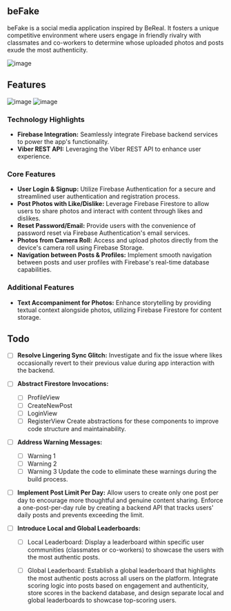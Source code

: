 ## beFake


beFake is a social media application inspired by BeReal. It fosters a unique competitive environment where users engage in friendly rivalry with classmates and co-workers to determine whose uploaded photos and posts exude the most authenticity.

![image](https://github.com/lmu-cmsi2022-spring2023/befake-redux/assets/112435653/9f252793-9d55-45e9-b5df-7f247d6d5e71)  

## Features

![image](https://github.com/lmu-cmsi2022-spring2023/befake-redux/assets/112435653/a83cbe7e-e72e-489e-8380-bbbe5caff9e1)
![image](https://github.com/lmu-cmsi2022-spring2023/befake-redux/assets/112435653/85c9a7d2-1a87-4dc3-b9c4-d4a52efa538c)

### Technology Highlights
- **Firebase Integration:** Seamlessly integrate Firebase backend services to power the app's functionality.
- **Viber REST API:** Leveraging the Viber REST API to enhance user experience.

### Core Features
- **User Login & Signup:** Utilize Firebase Authentication for a secure and streamlined user authentication and registration process.
- **Post Photos with Like/Dislike:** Leverage Firebase Firestore to allow users to share photos and interact with content through likes and dislikes.
- **Reset Password/Email:** Provide users with the convenience of password reset via Firebase Authentication's email services.
- **Photos from Camera Roll:** Access and upload photos directly from the device's camera roll using Firebase Storage.
- **Navigation between Posts & Profiles:** Implement smooth navigation between posts and user profiles with Firebase's real-time database capabilities.

### Additional Features
- **Text Accompaniment for Photos:** Enhance storytelling by providing textual context alongside photos, utilizing Firebase Firestore for content storage.


## Todo

- [ ] **Resolve Lingering Sync Glitch:** Investigate and fix the issue where likes occasionally revert to their previous value during app interaction with the backend.

- [ ] **Abstract Firestore Invocations:**
  - [ ] ProfileView
  - [ ] CreateNewPost
  - [ ] LoginView
  - [ ] RegisterView
  Create abstractions for these components to improve code structure and maintainability.

- [ ] **Address Warning Messages:**
  - [ ] Warning 1
  - [ ] Warning 2
  - [ ] Warning 3
  Update the code to eliminate these warnings during the build process.

- [ ] **Implement Post Limit Per Day:**
  Allow users to create only one post per day to encourage more thoughtful and genuine content sharing.
  Enforce a one-post-per-day rule by creating a backend API that tracks users' daily posts and prevents exceeding the limit.

- [ ] **Introduce Local and Global Leaderboards:**
  - [ ] Local Leaderboard:
      Display a leaderboard within specific user communities (classmates or co-workers) to showcase the users with the most authentic posts.
  - [ ] Global Leaderboard:
      Establish a global leaderboard that highlights the most authentic posts across all users on the platform.
  Integrate scoring logic into posts based on engagement and authenticity, store scores in the backend database, and design separate local and global leaderboards to showcase top-scoring users.


